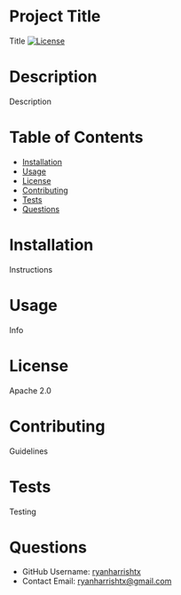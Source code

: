 
  # Project Title
  Title
  [![License](https://img.shields.io/badge/License-Apache%202.0-blue.svg)](https://opensource.org/licenses/Apache-2.0)
  
  # Description
  Description
  
  # Table of Contents 
  * [Installation](#-installation)
  * [Usage](#-usage)
  * [License](#-license)
  * [Contributing](#-contributing)
  * [Tests](#-tests)
  * [Questions](#-questions)
      
  # Installation
  Instructions
  
  # Usage
  Info
  
  # License 
  Apache 2.0
  
  # Contributing 
  Guidelines
  
  # Tests
  Testing
  
  # Questions
  * GitHub Username: [ryanharrishtx](https://www.github.com/ryanharrishtx)
  * Contact Email: ryanharrishtx@gmail.com
  